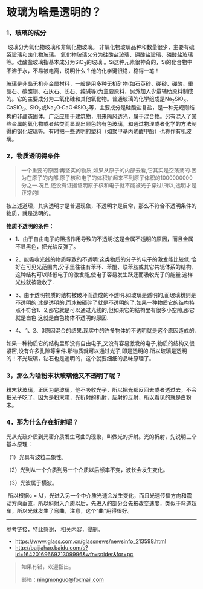 # 玻璃为啥是透明的？

### 1、玻璃的成分

​		玻璃分为氧化物玻璃和非氧化物玻璃。 非氧化物玻璃品种和数量很少，主要有硫系玻璃和卤化物玻璃。 氧化物玻璃又分为硅酸盐玻璃、硼酸盐玻璃、磷酸盐玻璃等。硅酸盐玻璃指基本成分为SiO<sub>2</sub>的玻璃 。Si这种元素很神奇的，Si的化合物中不溶于水，不易被电离，说明什么？他的化学键很稳，稳得一笔！

​		 玻璃是非晶无机非金属材料，一般是用多种无机矿物(如石英砂、硼砂、硼酸、重晶石、碳酸钡、石灰石、长石、纯碱等)为主要原料，另外加入少量辅助原料制成的。它的主要成分为二氧化硅和其他氧化物。普通玻璃的化学组成是Na<sub>2</sub>SiO<sub>3</sub>、CaSiO<sub>3</sub>、SiO<sub>2</sub>或Na<sub>2</sub>O·CaO·6SiO<sub>2</sub>等，主要成分是硅酸盐复盐，是一种无规则结构的非晶态固体。广泛应用于建筑物，用来隔风透光，属于混合物。另有混入了某些金属的氧化物或者盐类而显现出颜色的有色玻璃，和通过物理或者化学的方法制得的钢化玻璃等。有时把一些透明的塑料（如聚甲基丙烯酸甲酯）也称作有机玻璃。 

### 2，物质透明得条件

> ​		一个重要的原因:再坚实的物质,如果从原子的内部去看,它其实是空荡荡的.因为在原子的内部,原子核和电子的体积加起来不到原子体积的1000000000分之一.况且,还没有证据证明原子核和电子就不能被光子穿过!所以,透明才是正常的! 

​		按上述道理，其实透明才是普遍现象，不透明才是反常，那么不符合不透明条件的物质，就是透明的。

**物质不透明的条件：**

- 1、由于自由电子的阻挡作用导致的不透明:这是金属不透明的原因，而且金属不显黑色，把光给反弹了。

- 2、能吸收光线的物质导致的不透明:这类物质的分子的电子的激发能比较低,恰好在可见光范围内,分子里往往有苯环、苯醌、联苯胺或其它共轭体系的结构,这种结构可以降低电子的激发能,使电子容易发生跃迁而吸收光子的能量.这样光线就被吸收了.

- 3、由于透明物质的结构被破坏而造成的不透明.如玻璃是透明的,而玻璃粉则是不透明的;冰是透明的,而冰被砸碎了就是不透明的了.如果一种物质它的结构特点不符合1、2,那它就是可以通过光线的,但如果它的结构里有很多小空隙,那它就是白色.这就是白色物体不透明的原因.

-  4、 1、2、3原因混合的结果.现实中的许多物体的不透明就是这个原因造成的. 

​        如果一种物质它的结构里即没有自由电子,又没有容易激发的电子,物质的结构又很紧密,没有许多孔隙等条件.那物质就可以通过光子,即是透明的.所以玻璃是透明的！不光玻璃，钻石也是透明的，这个就要细细的品味原理了。

### 3，那么为啥粉末状玻璃他又不透明了呢？

​		粉末状玻璃，正因为是玻璃，他不吸收光子，所以把光都反回去或者透过去，不会把光子吃了，因为是粉末嘛，光折射的折射，反射的反射，所以看见的就是白粉末。

### 4，那为什么存在折射呢？

​		光从光疏介质到光密介质发生弯曲的现象，叫做光的折射。光的折射，先说明三个基本原理：

（1）光具有波粒二象性。

（2）光到从一个介质到另一个介质以后频率不变，波长会发生变化。

（3）光波属于横波。

​		所以根据c = λf，光进入另一个中介质光速会发生变化，而且光速传播方向和震动方向垂直，所以斜射入介质以后，先进入的部分会先被改变速度，类似于弯道超车，所以光就发生了弯曲，注意，这个“曲”用得很好。

---

参考链接，特此感谢， 相关内容，侵删。 

-  https://www.glass.com.cn/glassnews/newsinfo_213598.html 
-   http://baijiahao.baidu.com/s?id=1642016966921309996&wfr=spider&for=pc 

> 如果有错，欢迎指出。 
>
> 邮箱：ningmonguo@foxmail.com